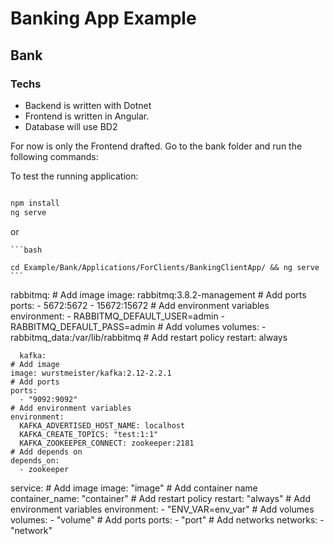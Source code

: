 # Banking App Example
## Bank

### Techs

- Backend is written with Dotnet
- Frontend is written in Angular.
- Database will use BD2


For now is only the Frontend drafted.
Go to the bank folder and run the following commands:

To test the running application:

```bash

npm install
ng serve

```

or 
    
    ```bash

    cd Example/Bank/Applications/ForClients/BankingClientApp/ && ng serve
    ```




  rabbitmq:
    # Add image
    image: rabbitmq:3.8.2-management
    # Add ports
    ports:
      - 5672:5672
      - 15672:15672
    # Add environment variables
    environment:
      - RABBITMQ_DEFAULT_USER=admin
      - RABBITMQ_DEFAULT_PASS=admin
    # Add volumes
    volumes:
      - rabbitmq_data:/var/lib/rabbitmq
    # Add restart policy
    restart: always



      kafka:
    # Add image
    image: wurstmeister/kafka:2.12-2.2.1
    # Add ports
    ports:
      - "9092:9092"
    # Add environment variables
    environment:
      KAFKA_ADVERTISED_HOST_NAME: localhost
      KAFKA_CREATE_TOPICS: "test:1:1"
      KAFKA_ZOOKEEPER_CONNECT: zookeeper:2181
    # Add depends on
    depends_on:
      - zookeeper
  
  
  
  
  
  
  service:
    # Add image
    image: "image"
    # Add container name
    container_name: "container"
    # Add restart policy
    restart: "always"
    # Add environment variables
    environment:
      - "ENV_VAR=env_var"
    # Add volumes
    volumes:
      - "volume"
    # Add ports
    ports:
      - "port"
    # Add networks
    networks:
      - "network"